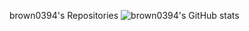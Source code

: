 brown0394's Repositories
![brown0394's GitHub stats](https://github-readme-stats.vercel.app/api?username=사용자ID&show_icons=true&theme=radical)
